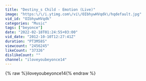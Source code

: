 ```yaml
---
title: "Destiny_s Child - Emotion (Live)"
image: "https:\/\/i.ytimg.com\/vi\/OIbhywHVqdk\/hqdefault.jpg"
vid_id: "OIbhywHVqdk"
categories: "Music"
tags: ["beyonce"]
date: "2022-02-18T01:24:55+03:00"
vid_date: "2012-10-10T12:27:41Z"
duration: "PT3M58S"
viewcount: "2456245"
likeCount: "37326"
dislikeCount: ""
channel: "iloveyoubeyonce14"
---
```

{% raw %}iloveyoubeyonce14{% endraw %}
